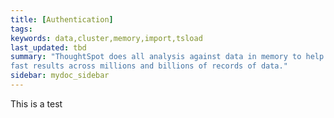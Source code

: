 ```yaml
---
title: [Authentication]
tags:
keywords: data,cluster,memory,import,tsload
last_updated: tbd
summary: "ThoughtSpot does all analysis against data in memory to help achieve
fast results across millions and billions of records of data."
sidebar: mydoc_sidebar
---
```


This is a test
